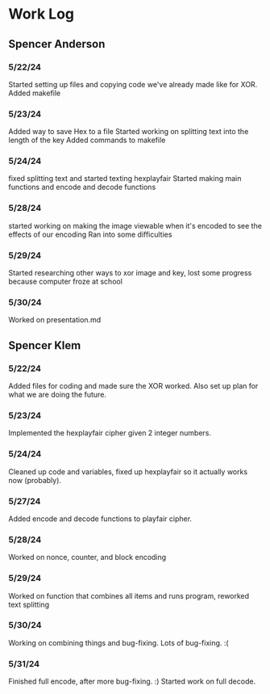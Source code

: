 # Work Log

## Spencer Anderson

### 5/22/24

Started setting up files and copying code we've already made like for XOR.
Added makefile

### 5/23/24

Added way to save Hex to a file
Started working on splitting text into the length of the key
Added commands to makefile

### 5/24/24

fixed splitting text and started texting hexplayfair
Started making main functions and encode and decode functions

### 5/28/24

started working on making the image viewable when it's encoded to see the effects of our encoding
Ran into some difficulties

### 5/29/24

Started researching other ways to xor image and key, lost some progress because computer froze at school

### 5/30/24

Worked on presentation.md


## Spencer Klem

### 5/22/24
Added files for coding and made sure the XOR worked. Also set up plan for what we are doing the future.


### 5/23/24
Implemented the hexplayfair cipher given 2 integer numbers.

### 5/24/24
Cleaned up code and variables, fixed up hexplayfair so it actually works now (probably).

### 5/27/24
Added encode and decode functions to playfair cipher.

### 5/28/24
Worked on nonce, counter, and block encoding

### 5/29/24
Worked on function that combines all items and runs program, reworked text splitting

### 5/30/24
Working on combining things and bug-fixing. Lots of bug-fixing. :(

### 5/31/24

Finished full encode, after more bug-fixing. :) Started work on full decode.